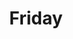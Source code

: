 ---
IMPORTANT: WHEN A VALUE CONTAINS A COLON FOLLOWED BY A SPACE, YOU MUST USE &#58;

layout: print2
title: Friday

sermon: Water From the Last Resort
speaker: Pastor Harold Kim
scripture: Exodus 17:1-7
series: Retreat
---